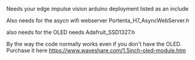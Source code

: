 Needs your edge impulse vision arduino deployment listed as an include

Also needs for the asycn wifi webserver Portenta_H7_AsyncWebServer.h

also needs for the OLED needs Adafruit_SSD1327.h

By the way the code normally works even if you don't have the OLED.      Purchase it here  https://www.waveshare.com/1.5inch-oled-module.htm
